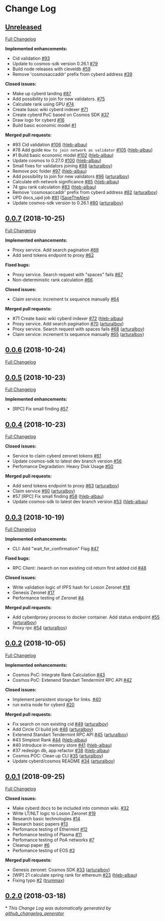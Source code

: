 # Change Log

## [Unreleased](https://github.com/cybercongress/cyberd/tree/HEAD)

[Full Changelog](https://github.com/cybercongress/cyberd/compare/0.0.7...HEAD)

**Implemented enhancements:**

- Cid validation [\#93](https://github.com/cybercongress/cyberd/issues/93)
- Update to cosmos-sdk version 0.26.1 [\#79](https://github.com/cybercongress/cyberd/issues/79)
- Build node releases with cleveldb [\#59](https://github.com/cybercongress/cyberd/issues/59)
- Remove 'cosmosaccaddr' prefix from cyberd address [\#39](https://github.com/cybercongress/cyberd/issues/39)

**Closed issues:**

- Make up cyberd landing [\#87](https://github.com/cybercongress/cyberd/issues/87)
- Add possibility to join for new validators. [\#75](https://github.com/cybercongress/cyberd/issues/75)
- Calculate rank using GPU [\#74](https://github.com/cybercongress/cyberd/issues/74)
- Create basic wiki cyberd indexer [\#71](https://github.com/cybercongress/cyberd/issues/71)
- Create cyberd PoC based on Cosmos SDK [\#37](https://github.com/cybercongress/cyberd/issues/37)
- Draw logo for cyberd [\#16](https://github.com/cybercongress/cyberd/issues/16)
- Build basic economic model [\#1](https://github.com/cybercongress/cyberd/issues/1)

**Merged pull requests:**

- \#93 Cid validation [\#106](https://github.com/cybercongress/cyberd/pull/106) ([hleb-albau](https://github.com/hleb-albau))
- \#78 Add guide `How to join network as validator` [\#105](https://github.com/cybercongress/cyberd/pull/105) ([hleb-albau](https://github.com/hleb-albau))
-  \#1 Build basic economic model [\#102](https://github.com/cybercongress/cyberd/pull/102) ([hleb-albau](https://github.com/hleb-albau))
- Update cosmos to 0.27.0 [\#100](https://github.com/cybercongress/cyberd/pull/100) ([hleb-albau](https://github.com/hleb-albau))
- Small fixes for validators joining [\#98](https://github.com/cybercongress/cyberd/pull/98) ([arturalbov](https://github.com/arturalbov))
- Remove poc folder [\#97](https://github.com/cybercongress/cyberd/pull/97) ([hleb-albau](https://github.com/hleb-albau))
- Add possibility to join for new validators [\#96](https://github.com/cybercongress/cyberd/pull/96) ([arturalbov](https://github.com/arturalbov))
- Calculate eth network significance [\#85](https://github.com/cybercongress/cyberd/pull/85) ([hleb-albau](https://github.com/hleb-albau))
- 74 gpu rank calculation [\#83](https://github.com/cybercongress/cyberd/pull/83) ([hleb-albau](https://github.com/hleb-albau))
- Remove 'cosmosaccaddr' prefix from cyberd address [\#82](https://github.com/cybercongress/cyberd/pull/82) ([arturalbov](https://github.com/arturalbov))
- UPD docs\_upd job [\#81](https://github.com/cybercongress/cyberd/pull/81) ([SaveTheAles](https://github.com/SaveTheAles))
- Update cosmos-sdk version to 0.26.1 [\#80](https://github.com/cybercongress/cyberd/pull/80) ([arturalbov](https://github.com/arturalbov))

## [0.0.7](https://github.com/cybercongress/cyberd/tree/0.0.7) (2018-10-25)
[Full Changelog](https://github.com/cybercongress/cyberd/compare/0.0.6...0.0.7)

**Implemented enhancements:**

- Proxy service. Add search pagination [\#69](https://github.com/cybercongress/cyberd/issues/69)
- Add send tokens endpoint to proxy [\#62](https://github.com/cybercongress/cyberd/issues/62)

**Fixed bugs:**

- Proxy service. Search request with "spaces" fails [\#67](https://github.com/cybercongress/cyberd/issues/67)
- Non-deterministic rank calculation [\#66](https://github.com/cybercongress/cyberd/issues/66)

**Closed issues:**

- Claim service: increment tx sequence manually [\#64](https://github.com/cybercongress/cyberd/issues/64)

**Merged pull requests:**

- \#71 Create basic wiki cyberd indexer [\#72](https://github.com/cybercongress/cyberd/pull/72) ([hleb-albau](https://github.com/hleb-albau))
- Proxy service. Add search pagination [\#70](https://github.com/cybercongress/cyberd/pull/70) ([arturalbov](https://github.com/arturalbov))
- Proxy service. Search request with spaces fails [\#68](https://github.com/cybercongress/cyberd/pull/68) ([arturalbov](https://github.com/arturalbov))
- Claim service: increment tx sequence manually [\#65](https://github.com/cybercongress/cyberd/pull/65) ([arturalbov](https://github.com/arturalbov))

## [0.0.6](https://github.com/cybercongress/cyberd/tree/0.0.6) (2018-10-24)
[Full Changelog](https://github.com/cybercongress/cyberd/compare/0.0.5...0.0.6)

## [0.0.5](https://github.com/cybercongress/cyberd/tree/0.0.5) (2018-10-23)
[Full Changelog](https://github.com/cybercongress/cyberd/compare/0.0.4...0.0.5)

**Implemented enhancements:**

- \[RPC\] Fix small finding  [\#57](https://github.com/cybercongress/cyberd/issues/57)

## [0.0.4](https://github.com/cybercongress/cyberd/tree/0.0.4) (2018-10-23)
[Full Changelog](https://github.com/cybercongress/cyberd/compare/0.0.3...0.0.4)

**Closed issues:**

- Service to claim cyberd zeronet tokens [\#61](https://github.com/cybercongress/cyberd/issues/61)
- Update cosmos-sdk to latest dev branch version  [\#56](https://github.com/cybercongress/cyberd/issues/56)
- Perfomance Degradation: Heavy Disk Usage [\#50](https://github.com/cybercongress/cyberd/issues/50)

**Merged pull requests:**

- Add send tokens endpoint to proxy [\#63](https://github.com/cybercongress/cyberd/pull/63) ([arturalbov](https://github.com/arturalbov))
- Claim service [\#60](https://github.com/cybercongress/cyberd/pull/60) ([arturalbov](https://github.com/arturalbov))
- \#57 \[RPC\] Fix small finding [\#58](https://github.com/cybercongress/cyberd/pull/58) ([hleb-albau](https://github.com/hleb-albau))
- Update cosmos-sdk to latest dev branch version [\#53](https://github.com/cybercongress/cyberd/pull/53) ([hleb-albau](https://github.com/hleb-albau))

## [0.0.3](https://github.com/cybercongress/cyberd/tree/0.0.3) (2018-10-19)
[Full Changelog](https://github.com/cybercongress/cyberd/compare/0.0.2...0.0.3)

**Implemented enhancements:**

- CLI: Add "wait\_for\_confirmation" Flag [\#47](https://github.com/cybercongress/cyberd/issues/47)

**Fixed bugs:**

- RPC Client: /search on non existing cid return first added cid [\#48](https://github.com/cybercongress/cyberd/issues/48)

**Closed issues:**

- Write validation logic of IPFS hash for Losion Zeronet [\#18](https://github.com/cybercongress/cyberd/issues/18)
- Genesis Zeronet [\#17](https://github.com/cybercongress/cyberd/issues/17)
- Performance testing of Zeronet [\#4](https://github.com/cybercongress/cyberd/issues/4)

**Merged pull requests:**

- Add cyberdproxy process to docker container. Add status endpoint [\#55](https://github.com/cybercongress/cyberd/pull/55) ([arturalbov](https://github.com/arturalbov))
- Proxy rpc [\#54](https://github.com/cybercongress/cyberd/pull/54) ([arturalbov](https://github.com/arturalbov))

## [0.0.2](https://github.com/cybercongress/cyberd/tree/0.0.2) (2018-10-05)
[Full Changelog](https://github.com/cybercongress/cyberd/compare/0.0.1...0.0.2)

**Implemented enhancements:**

- Cosmos PoC: Integrate Rank Calculation [\#43](https://github.com/cybercongress/cyberd/issues/43)
- Cosmos PoC: Extenend Standart Tendermint RPC API  [\#42](https://github.com/cybercongress/cyberd/issues/42)

**Closed issues:**

- Implement persistent storage for links. [\#40](https://github.com/cybercongress/cyberd/issues/40)
- run extra node for cyberd [\#20](https://github.com/cybercongress/cyberd/issues/20)

**Merged pull requests:**

- Fix search on non existing cid [\#49](https://github.com/cybercongress/cyberd/pull/49) ([arturalbov](https://github.com/arturalbov))
- Add Circle CI build job [\#46](https://github.com/cybercongress/cyberd/pull/46) ([arturalbov](https://github.com/arturalbov))
- Extenend Standart Tendermint RPC API [\#45](https://github.com/cybercongress/cyberd/pull/45) ([arturalbov](https://github.com/arturalbov))
- \#43 Simplest Rank [\#44](https://github.com/cybercongress/cyberd/pull/44) ([hleb-albau](https://github.com/hleb-albau))
- \#40 introduce in-memory store [\#41](https://github.com/cybercongress/cyberd/pull/41) ([hleb-albau](https://github.com/hleb-albau))
- \#37 redesign db, app refactor [\#38](https://github.com/cybercongress/cyberd/pull/38) ([hleb-albau](https://github.com/hleb-albau))
- Cosmos POC: Clean up CLI [\#35](https://github.com/cybercongress/cyberd/pull/35) ([arturalbov](https://github.com/arturalbov))
- Update cyberd/cosmos README [\#34](https://github.com/cybercongress/cyberd/pull/34) ([arturalbov](https://github.com/arturalbov))

## [0.0.1](https://github.com/cybercongress/cyberd/tree/0.0.1) (2018-09-25)
[Full Changelog](https://github.com/cybercongress/cyberd/compare/0.2.0...0.0.1)

**Closed issues:**

- Make cyberd docs to be included into common wiki. [\#32](https://github.com/cybercongress/cyberd/issues/32)
- Write LT/NLT logic to Losion Zeronet [\#19](https://github.com/cybercongress/cyberd/issues/19)
- Research basic technologies [\#14](https://github.com/cybercongress/cyberd/issues/14)
- Research basic papers [\#13](https://github.com/cybercongress/cyberd/issues/13)
- Perfomance testing of Ethermint [\#12](https://github.com/cybercongress/cyberd/issues/12)
- Perfomance testing of Plasma [\#11](https://github.com/cybercongress/cyberd/issues/11)
- Perfomance testing of PoA networks [\#7](https://github.com/cybercongress/cyberd/issues/7)
- Cleanup paper [\#6](https://github.com/cybercongress/cyberd/issues/6)
-  Perfomance testing of EOS [\#3](https://github.com/cybercongress/cyberd/issues/3)

**Merged pull requests:**

- Genesis zeronet: Cosmos SDK [\#33](https://github.com/cybercongress/cyberd/pull/33) ([arturalbov](https://github.com/arturalbov))
- \[WIP\] 21 calculate spring rank for ethereum [\#23](https://github.com/cybercongress/cyberd/pull/23) ([hleb-albau](https://github.com/hleb-albau))
- Fixing typo [\#2](https://github.com/cybercongress/cyberd/pull/2) ([trummax](https://github.com/trummax))

## [0.2.0](https://github.com/cybercongress/cyberd/tree/0.2.0) (2018-03-18)


\* *This Change Log was automatically generated by [github_changelog_generator](https://github.com/skywinder/Github-Changelog-Generator)*